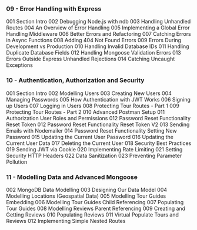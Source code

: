 ### 09 - Error Handling with Express

001 Section Intro
002 Debugging Node.js with ndb
003 Handling Unhandled Routes
004 An Overview of Error Handling
005 Implementing a Global Error Handling Middleware
006 Better Errors and Refactoring
007 Catching Errors in Async Functions
008 Adding 404 Not Found Errors
009 Errors During Development vs Production
010 Handling Invalid Database IDs
011 Handling Duplicate Database Fields
012 Handling Mongoose Validation Errors
013 Errors Outside Express Unhandled Rejections
014 Catching Uncaught Exceptions

### 10 - Authentication, Authorization and Security

001 Section Intro
002 Modelling Users
003 Creating New Users
004 Managing Passwords
005 How Authentication with JWT Works
006 Signing up Users
007 Logging in Users
008 Protecting Tour Routes - Part 1
009 Protecting Tour Routes - Part 2
010 Advanced Postman Setup
011 Authorization User Roles and Permissions
012 Password Reset Functionality Reset Token
012 Password Reset Functionality Reset Token V2
013 Sending Emails with Nodemailer
014 Password Reset Functionality Setting New Password
015 Updating the Current User Password
016 Updating the Current User Data
017 Deleting the Current User
018 Security Best Practices
019 Sending JWT via Cookie
020 Implementing Rate Limiting 
021 Setting Security HTTP Headers
022 Data Sanitization
023 Preventing Parameter Pollution

### 11 - Modelling Data and Advanced Mongoose

002 MongoDB Data Modelling
003 Designing Our Data Model
004 Modelling Locations (Geospatial Data)
005 Modelling Tour Guides Embedding
006 Modelling Tour Guides Child Referencing
007 Populating Tour Guides
008 Modelling Reviews Parent Referencing
009 Creating and Getting Reviews
010 Populating Reviews
011 Virtual Populate Tours and Reviews
012 Implementing Simple Nested Routes